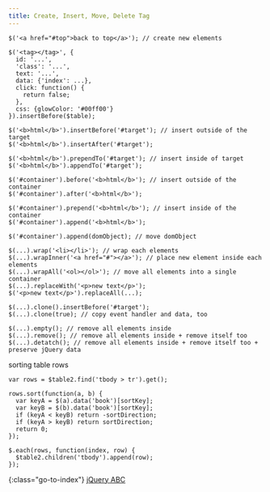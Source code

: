 ```yaml
---
title: Create, Insert, Move, Delete Tag
---
```


    $('<a href="#top">back to top</a>'); // create new elements

    $('<tag></tag>', {
      id: '...',
      'class': '...',
      text: '...',
      data: {'index': ...},
      click: function() {
        return false;
      },
      css: {glowColor: '#00ff00'}
    }).insertBefore($table);

    $('<b>html</b>').insertBefore('#target'); // insert outside of the target
    $('<b>html</b>').insertAfter('#target');

    $('<b>html</b>').prependTo('#target'); // insert inside of target
    $('<b>html</b>').appendTo('#target');

    $('#container').before('<b>html</b>'); // insert outside of the container
    $('#container').after('<b>html</b>');

    $('#container').prepend('<b>html</b>'); // insert inside of the container
    $('#container').append('<b>html</b>');

    $('#container').append(domObject); // move domObject

    $(...).wrap('<li></li>'); // wrap each elements
    $(...).wrapInner('<a href="#"></a>'); // place new element inside each elements
    $(...).wrapAll('<ol></ol>'); // move all elements into a single container
    $(...).replaceWith('<p>new text</p>');
    $('<p>new text</p>').replaceAll(...);

    $(...).clone().insertBefore('#target');
    $(...).clone(true); // copy event handler and data, too

    $(...).empty(); // remove all elements inside
    $(...).remove(); // remove all elements inside + remove itself too
    $(...).detatch(); // remove all elements inside + remove itself too + preserve jQuery data

sorting table rows

    var rows = $table2.find('tbody > tr').get();

    rows.sort(function(a, b) {
      var keyA = $(a).data('book')[sortKey];
      var keyB = $(b).data('book')[sortKey];
      if (keyA < keyB) return -sortDirection;
      if (keyA > keyB) return sortDirection;
      return 0;
    });

    $.each(rows, function(index, row) {
      $table2.children('tbody').append(row);
    });


{:class="go-to-index"}
[jQuery ABC](index)
